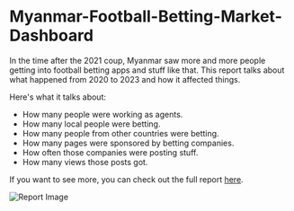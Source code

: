 # Myanmar-Football-Betting-Market-Dashboard

In the time after the 2021 coup, Myanmar saw more and more people getting into football betting apps and stuff like that. This report talks about what happened from 2020 to 2023 and how it affected things.

Here's what it talks about:

- How many people were working as agents.
- How many local people were betting.
- How many people from other countries were betting.
- How many pages were sponsored by betting companies.
- How often those companies were posting stuff.
- How many views those posts got.

If you want to see more, you can check out the full report [here](https://lookerstudio.google.com/reporting/e56d22cb-c88f-480f-9d55-fea86a1a07e8).

![Report Image](image_url)
